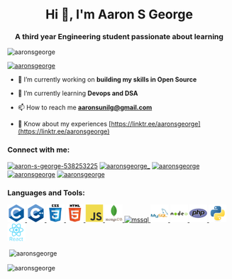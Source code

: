 <h1 align="center">Hi 👋, I'm Aaron S George</h1>
<h3 align="center">A third year Engineering student passionate about learning</h3>

<p align="left"> <img src="https://komarev.com/ghpvc/?username=aaronsgeorge&label=Profile%20views&color=0e75b6&style=flat" alt="aaronsgeorge" /> </p>

<p align="left"> <a href="https://github.com/ryo-ma/github-profile-trophy"><img src="https://github-profile-trophy.vercel.app/?username=aaronsgeorge" alt="aaronsgeorge" /></a> </p>

- 🔭 I’m currently working on **building my skills in Open Source**

- 🌱 I’m currently learning **Devops and DSA**

- 📫 How to reach me **aaronsunilg@gmail.com**

- 📄 Know about my experiences [https://linktr.ee/aaronsgeorge](https://linktr.ee/aaronsgeorge)

<h3 align="left">Connect with me:</h3>
<p align="left">
<a href="https://linkedin.com/in/aaron-s-george-538253225" target="blank"><img align="center" src="https://raw.githubusercontent.com/rahuldkjain/github-profile-readme-generator/master/src/images/icons/Social/linked-in-alt.svg" alt="aaron-s-george-538253225" height="30" width="40" /></a>
<a href="https://instagram.com/aaronsgeorge_" target="blank"><img align="center" src="https://raw.githubusercontent.com/rahuldkjain/github-profile-readme-generator/master/src/images/icons/Social/instagram.svg" alt="aaronsgeorge_" height="30" width="40" /></a>
<a href="https://www.codechef.com/users/aaronsgeorge" target="blank"><img align="center" src="https://cdn.jsdelivr.net/npm/simple-icons@3.1.0/icons/codechef.svg" alt="aaronsgeorge" height="30" width="40" /></a>
<a href="https://codeforces.com/profile/aaronsgeorge" target="blank"><img align="center" src="https://raw.githubusercontent.com/rahuldkjain/github-profile-readme-generator/master/src/images/icons/Social/codeforces.svg" alt="aaronsgeorge" height="30" width="40" /></a>
<a href="https://www.leetcode.com/aaronsgeorge" target="blank"><img align="center" src="https://raw.githubusercontent.com/rahuldkjain/github-profile-readme-generator/master/src/images/icons/Social/leet-code.svg" alt="aaronsgeorge" height="30" width="40" /></a>
</p>

<h3 align="left">Languages and Tools:</h3>
<p align="left"> <a href="https://www.cprogramming.com/" target="_blank" rel="noreferrer"> <img src="https://raw.githubusercontent.com/devicons/devicon/master/icons/c/c-original.svg" alt="c" width="40" height="40"/> </a> <a href="https://www.w3schools.com/cpp/" target="_blank" rel="noreferrer"> <img src="https://raw.githubusercontent.com/devicons/devicon/master/icons/cplusplus/cplusplus-original.svg" alt="cplusplus" width="40" height="40"/> </a> <a href="https://www.w3schools.com/css/" target="_blank" rel="noreferrer"> <img src="https://raw.githubusercontent.com/devicons/devicon/master/icons/css3/css3-original-wordmark.svg" alt="css3" width="40" height="40"/> </a> <a href="https://www.w3.org/html/" target="_blank" rel="noreferrer"> <img src="https://raw.githubusercontent.com/devicons/devicon/master/icons/html5/html5-original-wordmark.svg" alt="html5" width="40" height="40"/> </a> <a href="https://developer.mozilla.org/en-US/docs/Web/JavaScript" target="_blank" rel="noreferrer"> <img src="https://raw.githubusercontent.com/devicons/devicon/master/icons/javascript/javascript-original.svg" alt="javascript" width="40" height="40"/> </a> <a href="https://www.mongodb.com/" target="_blank" rel="noreferrer"> <img src="https://raw.githubusercontent.com/devicons/devicon/master/icons/mongodb/mongodb-original-wordmark.svg" alt="mongodb" width="40" height="40"/> </a> <a href="https://www.microsoft.com/en-us/sql-server" target="_blank" rel="noreferrer"> <img src="https://www.svgrepo.com/show/303229/microsoft-sql-server-logo.svg" alt="mssql" width="40" height="40"/> </a> <a href="https://www.mysql.com/" target="_blank" rel="noreferrer"> <img src="https://raw.githubusercontent.com/devicons/devicon/master/icons/mysql/mysql-original-wordmark.svg" alt="mysql" width="40" height="40"/> </a> <a href="https://nodejs.org" target="_blank" rel="noreferrer"> <img src="https://raw.githubusercontent.com/devicons/devicon/master/icons/nodejs/nodejs-original-wordmark.svg" alt="nodejs" width="40" height="40"/> </a> <a href="https://www.php.net" target="_blank" rel="noreferrer"> <img src="https://raw.githubusercontent.com/devicons/devicon/master/icons/php/php-original.svg" alt="php" width="40" height="40"/> </a> <a href="https://www.python.org" target="_blank" rel="noreferrer"> <img src="https://raw.githubusercontent.com/devicons/devicon/master/icons/python/python-original.svg" alt="python" width="40" height="40"/> </a> <a href="https://reactjs.org/" target="_blank" rel="noreferrer"> <img src="https://raw.githubusercontent.com/devicons/devicon/master/icons/react/react-original-wordmark.svg" alt="react" width="40" height="40"/> </a> </p>

<p>&nbsp;<img align="center" src="https://github-readme-stats.vercel.app/api?username=aaronsgeorge&show_icons=true&locale=en" alt="aaronsgeorge" /></p>

<p><img align="center" src="https://github-readme-streak-stats.herokuapp.com/?user=aaronsgeorge&" alt="aaronsgeorge" /></p>
